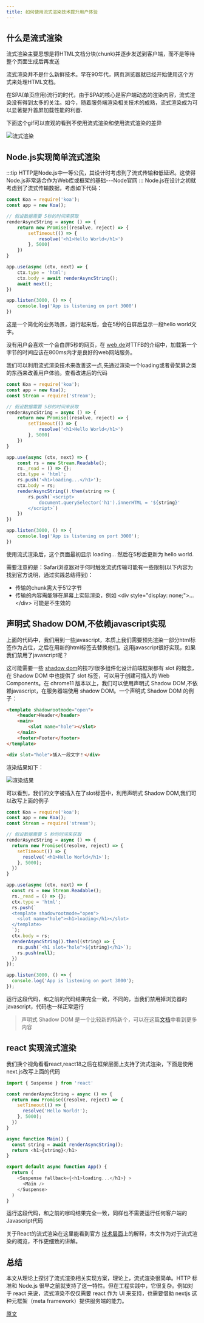 ```yaml
---
title: 如何使用流式渲染技术提升用户体验
---
```

## 什么是流式渲染
流式渲染主要思想是将HTML文档分块(chunk)并逐步发送到客户端，而不是等待整个页面生成后再发送

流式渲染并不是什么新鲜技术。早在90年代，网页浏览器就已经开始使用这个方式来处理HTML文档。

在SPA(单页应用)流行的时代，由于SPA的核心是客户端动态的渲染内容，流式渲染没有得到太多的关注。如今，随着服务端渲染相关技术的成熟，流式渲染成为可以显著提升首屏加载性能的利器.

下面这个gif可以直观的看到不使用流式渲染和使用流式渲染的差异

![流式渲染](./images/af90ef3e127d496db6d6b25c38b9f38b~tplv-k3u1fbpfcp-jj-mark_3024_0_0_0_q75.gif)

## Node.js实现简单流式渲染
:::tip
HTTP是Node.js中一等公民，其设计时考虑到了流式传输和低延迟。这使得Node.js非常适合作为Web库或框架的基础---Node官网
:::
Node.js在设计之初就考虑到了流式传输数据，考虑如下代码：
```js
const Koa = require('koa');
const app = new Koa();

// 假设数据需要 5秒的时间来获取
renderAsyncString = async () => {
    return new Promise((resolve, reject) => {
        setTimeout(() => {
            resolve('<h1>Hello World</h1>')
        }, 5000)
    })
}

app.use(async (ctx, next) => {
    ctx.type = 'html';
    ctx.body = await renderAsyncString();
    await next();
})

app.listen(3000, () => {
    console.log('App is listening on port 3000')
})
```
这是一个简化的业务场景，运行起来后，会在5秒的白屏后显示一段hello world文字。

没有用户会喜欢一个会白屏5秒的网页，在 [web.de](https://web.dev/articles/ttfb?hl=zh-cn#how-to-improve-ttfb)对TTFB的介绍中，加载第一个字节的时间应该在800ms内才是良好的web网站服务。

我们可以利用流式渲染技术来改善这一点,先通过渲染一个loading或者骨架屏之类的东西来改善用户体验。查看改进后的代码

```js
const Koa = require('koa');
const app = new Koa();
const Stream = require('stream');

// 假设数据需要 5秒的时间来获取
renderAsyncString = async () => {
    return new Promise((resolve, reject) => {
        setTimeout(() => {
            resolve('<h1>Hello World</h1>')
        }, 5000)
    })
}

app.use(async (ctx, next) => {
    const rs = new Stream.Readable();
    rs._read = () => {};
    ctx.type = 'html';
    rs.push('<h1>loading...</h1>');
    ctx.body = rs;
    renderAsyncString().then(string => {
        rs.push(`<script>
            document.querySelector('h1').innerHTML = '${string}'
        </script>`)
    })
})

app.listen(3000, () => {
    console.log('App is listening on port 3000');
})
```
使用流式渲染后，这个页面最初显示 loading... 然后在5秒后更新为 hello world.

需要注意的是：Safari浏览器对于何时触发流式传输可能有一些限制(以下内容为找到官方说明，通过实践总结得到)：

- 传输的chunk需大于512字节
- 传输的内容需能够在屏幕上实际渲染，例如 &lt;div style="display: none;"&gt;...&lt;/div&gt; 可能是不生效的

## 声明式 Shadow DOM,不依赖javascript实现
上面的代码中，我们用到一些javascript，本质上我们需要预先渲染一部分html标签作为占位，之后在用新的html标签去替换他们。这用javascript很好实现，如果我们禁用了javascript呢？

这可能需要一些 [shadow dom](https://developer.mozilla.org/en-US/docs/Web/API/Web_components/Using_shadow_DOM)的技巧!很多组件化设计前端框架都有 slot 的概念，在 Shadow DOM 中也提供了 slot 标签，可以用于创建可插入的 Web Components。在 chrome11 版本以上，我们可以使用声明式 Shadow DOM,不依赖javascript，在服务器端使用 shadow DOM。一个声明式 Shadow DOM 的例子：

```html
<template shadowrootmode="open">
    <header>Header</header>
    <main>
        <slot name="hole"></slot>
    </main>
    <footer>Footer</footer>
</template>

<div slot="hole">插入一段文字！</div>
```
渲染结果如下：

![渲染结果](./images/091534f589ac42a6af55cc90ddc6ba22~tplv-k3u1fbpfcp-jj-mark_3024_0_0_0_q75.png)

可以看到，我们的文字被插入在了slot标签中，利用声明式 Shadow DOM,我们可以改写上面的例子

```js
const Koa = require('koa');
const app = new Koa();
const Stream = require('stream');

// 假设数据需要 5 秒的时间来获取
renderAsyncString = async () => {
  return new Promise((resolve, reject) => {
    setTimeout(() => {
      resolve('<h1>Hello World</h1>');
    }, 5000);
  })
}

app.use(async (ctx, next) => {
  const rs = new Stream.Readable();
  rs._read = () => {};
  ctx.type = 'html';
  rs.push(`
  <template shadowrootmode="open">
    <slot name="hole"><h1>loading</h1></slot>
  </template>
  `);
  ctx.body = rs;
  renderAsyncString().then((string) => {
    rs.push(`<h1 slot="hole">${string}</h1>`);
    rs.push(null);
  })
});

app.listen(3000, () => {
  console.log('App is listening on port 3000');
});
```
运行这段代码，和之前的代码结果完全一致，不同的，当我们禁用掉浏览器的javascript，代码也一样正常运行

> 声明式 Shadow DOM 是一个比较新的特新个，可以在这篇[文档](https://developer.chrome.com/docs/css-ui/declarative-shadow-dom)中看到更多内容

## react 实现流式渲染
我们换个视角看看react,react18之后在框架层面上支持了流式渲染，下面是使用next.js改写上面的代码
```js
import { Suspense } from 'react'

const renderAsyncString = async () => {
  return new Promise((resolve, reject) => {
    setTimeout(() => {
      resolve('Hello World!');
    }, 5000);
  })
}

async function Main() {
  const string = await renderAsyncString();
  return <h1>{string}</h1>
}

export default async function App() {
  return (
    <Suspense fallback={<h1>loading...</h1>} >
      <Main />
    </Suspense>
  )
}
```
运行这段代码，和之前的嗲吗结果完全一致，同样也不需要运行任何客户端的Javascript代码

关于React的流式渲染在这里能看到官方 [技术层面](https://github.com/reactwg/react-18/discussions/37)上的解释，本文作为对于流式渲染的概览，不作更细致的讲解。

## 总结
本文从理论上探讨了流式渲染相关实现方案，理论上，流式渲染很简单。HTTP 标准和 Node.js 很早之前就支持了这一特性。但在工程实践中，它很复杂。例如对于 react 来说，流式渲染不仅仅需要 react 作为 UI 来支持，也需要借助 nextjs 这种元框架（meta framework）提供服务端的能力。

[原文](https://juejin.cn/post/7347009547741495350)